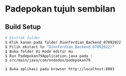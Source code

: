 # Padepokan tujuh sembilan

## Build Setup

```bash
# Ekstrak folder
$ Klik kanan pada folder Dionferdian_Backend_07092022
$ Pilih ekstact to "Dionferdian_Backend_07092022/"
$ Buka folder di Kode editor mu
$ Run Padepokan79Application.java pada :
$ src/main/java/com/ondodox/padepokan79

$ Buka aplikasi pada browser http://localhost:8083
```